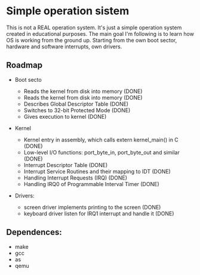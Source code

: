 # Simple operation sistem

This is not a REAL operation system. It's just a simple operation system created in educational purposes.
The main goal I'm following is to learn how OS is working from the ground up. Starting from the own boot sector, hardware and software interrupts, own drivers.

## Roadmap
* Boot secto
  * Reads the kernel from disk into memory (DONE)
  * Reads the kernel from disk into memory (DONE)
  * Describes Global Descriptor Table (DONE)
  * Switches to 32-bit Protected Mode (DONE)
  * Gives execution to kernel (DONE)
  
* Kernel
  * Kernel entry in assembly, which calls extern kernel_main() in C (DONE)
  * Low-level I/O functions: port_byte_in, port_byte_out and similar (DONE)
  * Interrupt Descriptor Table (DONE)
  * Interrupt Service Routines and their mapping to IDT (DONE)
  * Handling Interrupt Requests (IRQ) (DONE)
  * Handling IRQ0 of Programmable Interval Timer (DONE)
    
* Drivers:
  * screen driver implements printing to the screen (DONE)
  * keyboard driver listen for IRQ1 interrupt and handle it (DONE)    

## Dependences:
- make
- gcc
- as
- qemu
